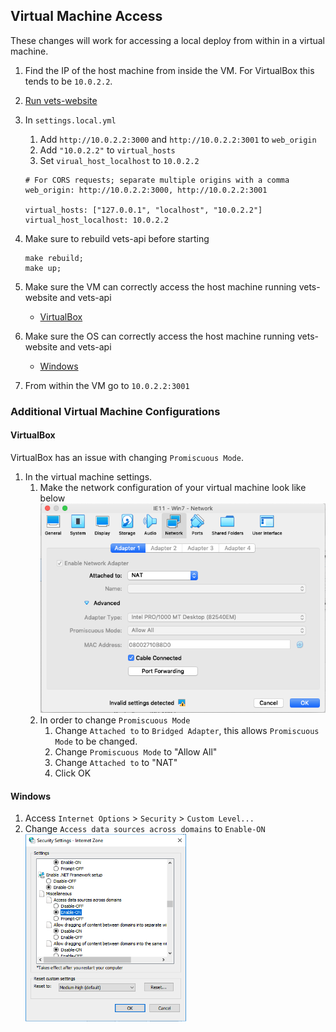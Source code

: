 ## Virtual Machine Access

These changes will work for accessing a local deploy from within in a virtual machine.

1. Find the IP of the host machine from inside the VM. For VirtualBox this tends to be `10.0.2.2`.
1. [Run vets-website](https://github.com/department-of-veterans-affairs/vets-website/#building-vets-website)
1. In `settings.local.yml` 
    1. Add `http://10.0.2.2:3000` and `http://10.0.2.2:3001` to `web_origin`
    1. Add `"10.0.2.2"` to `virtual_hosts`
    1. Set `virual_host_localhost` to `10.0.2.2`
    
   ```
   # For CORS requests; separate multiple origins with a comma
   web_origin: http://10.0.2.2:3000, http://10.0.2.2:3001

   virtual_hosts: ["127.0.0.1", "localhost", "10.0.2.2"]
   virtual_host_localhost: 10.0.2.2
   ```
1. Make sure to rebuild vets-api before starting

   ```
   make rebuild; 
   make up;
   ```
   
1. Make sure the VM can correctly access the host machine running vets-website and vets-api
   - [VirtualBox](#virtualbox)
1. Make sure the OS can correctly access the host machine running vets-website and vets-api
   - [Windows](#windows)
1. From within the VM go to `10.0.2.2:3001`


### Additional Virtual Machine Configurations

#### VirtualBox

VirtualBox has an issue with changing `Promiscuous Mode`.

1. In the virtual machine settings. 
   1. Make the network configuration of your virtual machine look like below
      ![Shows Promiscuous Mode with value Allow All](./images/vma_1.png)
   1. In order to change `Promiscuous Mode`
      1. Change `Attached to` to `Bridged Adapter`, this allows `Promiscuous Mode` to be changed.
      1. Change `Promiscuous Mode` to "Allow All"
      1. Change `Attached to` to "NAT"
      1. Click OK
      
#### Windows
1. Access `Internet Options` > `Security` > `Custom Level...`
1. Change `Access data sources across domains` to `Enable-ON`
![Shows Access data sources across domains set to Enable ON](./images/vma_2.png)
